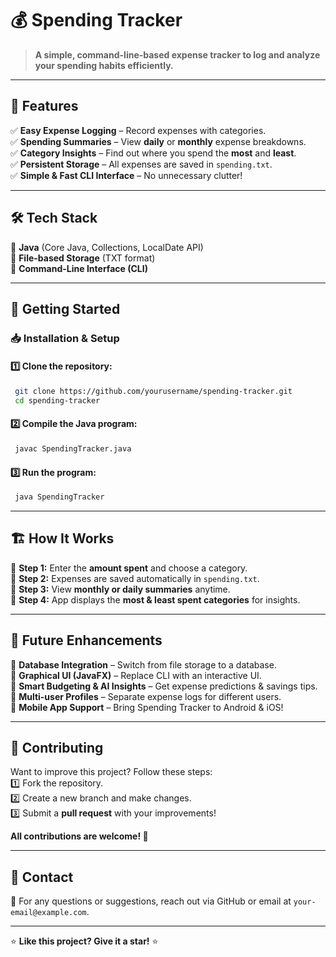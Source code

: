 # 💰 Spending Tracker

> **A simple, command-line-based expense tracker to log and analyze your spending habits efficiently.**

---

## 📌 Features

✅ **Easy Expense Logging** – Record expenses with categories.  
✅ **Spending Summaries** – View **daily** or **monthly** expense breakdowns.  
✅ **Category Insights** – Find out where you spend the **most** and **least**.  
✅ **Persistent Storage** – All expenses are saved in `spending.txt`.  
✅ **Simple & Fast CLI Interface** – No unnecessary clutter!  

---

## 🛠️ Tech Stack

🔹 **Java** (Core Java, Collections, LocalDate API)  
🔹 **File-based Storage** (TXT format)  
🔹 **Command-Line Interface (CLI)**  

---

## 🚀 Getting Started

### 📥 Installation & Setup

#### 1️⃣ Clone the repository:
```sh
 git clone https://github.com/yourusername/spending-tracker.git
 cd spending-tracker
```
#### 2️⃣ Compile the Java program:
```sh
 javac SpendingTracker.java
```
#### 3️⃣ Run the program:
```sh
 java SpendingTracker
```

---

## 🏗️ How It Works

🔹 **Step 1:** Enter the **amount spent** and choose a category.  
🔹 **Step 2:** Expenses are saved automatically in `spending.txt`.  
🔹 **Step 3:** View **monthly or daily summaries** anytime.  
🔹 **Step 4:** App displays the **most & least spent categories** for insights.  

---

## 🎯 Future Enhancements

🔸 **Database Integration** – Switch from file storage to a database.  
🔸 **Graphical UI (JavaFX)** – Replace CLI with an interactive UI.  
🔸 **Smart Budgeting & AI Insights** – Get expense predictions & savings tips.  
🔸 **Multi-user Profiles** – Separate expense logs for different users.  
🔸 **Mobile App Support** – Bring Spending Tracker to Android & iOS!  

---

## 🤝 Contributing

Want to improve this project? Follow these steps:  
1️⃣ Fork the repository.  
2️⃣ Create a new branch and make changes.  
3️⃣ Submit a **pull request** with your improvements!  

**All contributions are welcome! 🚀**

---

## 📩 Contact

📧 For any questions or suggestions, reach out via GitHub or email at `your-email@example.com`.

---

⭐ **Like this project? Give it a star!** ⭐

